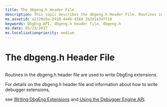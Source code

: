 ```yaml
---
title: The dbgeng.h Header File
description: This topic describes the dbgeng.h Header File. Routines in the dbgeng.h header file are used to write DbgEng extensions.
ms.assetid: a1328e9a-2910-4446-938d-1b2d1434ff10
keywords: DbgEng API, dbgeng.h header file, dbgeng.h
ms.date: 05/23/2017
ms.localizationpriority: medium
---
```


# The dbgeng.h Header File


## <span id="ddk_the_dbgeng_h_header_file_dbg"></span><span id="DDK_THE_DBGENG_H_HEADER_FILE_DBG"></span>


Routines in the dbgeng.h header file are used to write DbgEng extensions.

For details on the dbgeng.h header file and information about how to write debugger extensions,

see [Writing DbgEng Extensions](writing-dbgeng-extensions.md) and [Using the Debugger Engine API](using-the-debugger-engine-api.md).

 

 





